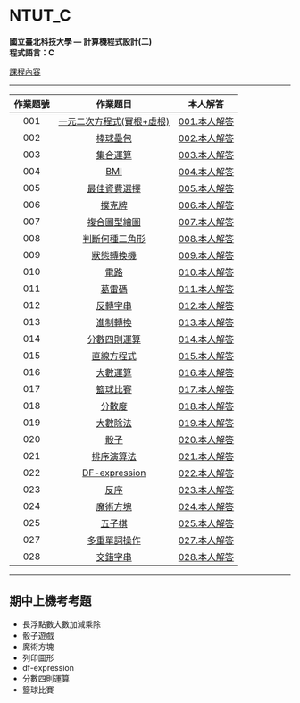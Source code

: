 # NTUT_C

**國立臺北科技大學 — 計算機程式設計(二)**  
**程式語言：C**

[課程內容](https://academic.ntut.edu.tw/jykuo/main/11339/17656/normalPost)

---

作業題號 | 作業題目 | 本人解答 |
|:--------:|:-------:|:--------:|
| 001 | [一元二次方程式(實根+虛根)](Homework/001.一元二次方程式(實根+虛根)/001.md) | [001.本人解答](Homework/001.一元二次方程式(實根+虛根)/001.c) |
| 002 | [棒球壘包](Homework/002.棒球壘包/002.md) | [002.本人解答](Homework/002.棒球壘包/002.c) |
| 003 | [集合運算](Homework/003.集合運算/003.md) | [003.本人解答](Homework/003.集合運算/003.c) |
| 004 | [BMI](Homework/004.BMI/004.md) | [004.本人解答](Homework/004.BMI/004.c) |
| 005 | [最佳資費選擇](Homework/005.最佳資費選擇/005.md) | [005.本人解答](Homework/005.最佳資費選擇/005.c) |
| 006 | [撲克牌](Homework/006.撲克牌/006.md) | [006.本人解答](Homework/006.撲克牌/006.c) |
| 007 | [複合圖型繪圖](Homework/007.複合圖型繪圖/007.md) | [007.本人解答](Homework/007.複合圖型繪圖/007.c) |
| 008 | [判斷何種三角形](Homework/008.判斷何種三角形/008.md) | [008.本人解答](Homework/008.判斷何種三角形/008.c) |
| 009 | [狀態轉換機](Homework/009.狀態轉換機/009.md) | [009.本人解答](Homework/009.狀態轉換機/009.c) |
| 010 | [電路](Homework/010.電路/010.md) | [010.本人解答](Homework/010.電路/010.c) |
| 011 | [葛雷碼](Homework/011.葛雷碼/011.md) | [011.本人解答](Homework/011.葛雷碼/011.c) |
| 012 | [反轉字串](Homework/012.反轉字串/012.md) | [012.本人解答](Homework/012.反轉字串/012.c) |
| 013 | [進制轉換](Homework/013.進制轉換/013.md) | [013.本人解答](Homework/013.進制轉換/013.c) |
| 014 | [分數四則運算](Homework/014.分數四則運算/014.md) | [014.本人解答](Homework/014.分數四則運算/014.c) |
| 015 | [直線方程式](Homework/015.直線方程式/015.md) | [015.本人解答](Homework/015.直線方程式/015.c) |
| 016 | [大數運算](Homework/016.大數運算/016.md) | [016.本人解答](Homework/016.大數運算/016.c) |
| 017 | [籃球比賽](Homework/017.籃球比賽/017.md) | [017.本人解答](Homework/017.籃球比賽/017.c) |
| 018 | [分散度](Homework/018.分散度/018.md) | [018.本人解答](Homework/018.分散度/018.c) |
| 019 | [大數除法](Homework/019.大數除法/019.md) | [019.本人解答](Homework/019.大數除法/019_AI.c) |
| 020 | [骰子](Homework/020.骰子/020.md) | [020.本人解答](Homework/020.骰子/020.c) |
| 021 | [排序演算法](Homework/021.排序演算法/021.md) | [021.本人解答](Homework/021.排序演算法/021.c) |
| 022 | [DF-expression](Homework/022.DF-expression/022.md) | [022.本人解答](Homework/022.DF-expression/022.c) |
| 023 | [反序](Homework/023.反序/023.md) | [023.本人解答](Homework/023.反序/023.c) |
| 024 | [魔術方塊](Homework/024.魔術方塊/024.md) | [024.本人解答](Homework/024.魔術方塊/024.c) |
| 025 | [五子棋](Homework/025.五子棋/025.md) | [025.本人解答](Homework/025.五子棋/025.c) |
| 027 | [多重單詞操作](Homework/027.多重單詞操作/027.md) | [027.本人解答](Homework/027.多重單詞操作/027.c) |
| 028 | [交錯字串](Homework/028.交錯字串/028.md) | [028.本人解答](Homework/028.交錯字串/028.c) |

---

## 期中上機考考題

- 長浮點數大數加減乘除
- 骰子遊戲
- 魔術方塊
- 列印圖形
- df-expression
- 分數四則運算
- 籃球比賽
